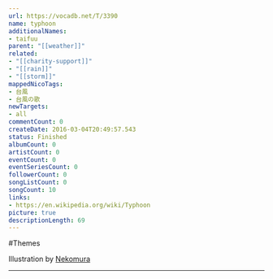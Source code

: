 ```yaml
---
url: https://vocadb.net/T/3390
name: typhoon
additionalNames: 
- taifuu
parent: "[[weather]]"
related:
- "[[charity-support]]"
- "[[rain]]"
- "[[storm]]"
mappedNicoTags:
- 台風
- 台風の歌
newTargets:
- all
commentCount: 0
createDate: 2016-03-04T20:49:57.543
status: Finished
albumCount: 0
artistCount: 0
eventCount: 0
eventSeriesCount: 0
followerCount: 0
songListCount: 0
songCount: 10
links: 
- https://en.wikipedia.org/wiki/Typhoon
picture: true
descriptionLength: 69
---
```


#Themes

Illustration by [Nekomura](http://www.pixiv.net/member.php?id=503063)

---


